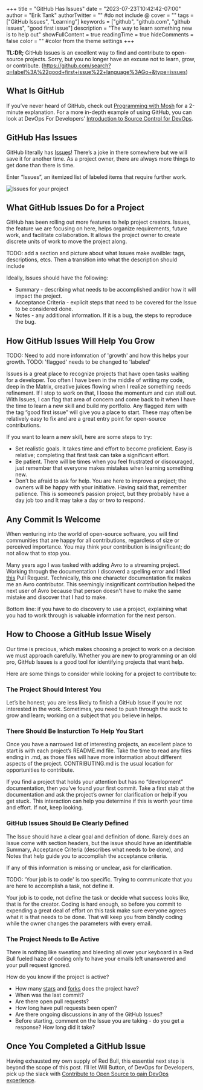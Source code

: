 +++
title = "GitHub Has Issues"
date = "2023-07-23T10:42:42-07:00"
author = "Erik Tank"
authorTwitter = "" #do not include @
cover = ""
tags = ["GitHub Issues", "Learning"]
keywords = ["github", "github.com", "github issues", "good first issue"]
description = "The way to learn something new is to help out"
showFullContent = true
readingTime = true
hideComments = false
color = "" #color from the theme settings
+++

__TL:DR;__ GitHub Issues is an excellent way to find and contribute to open-source projects. Sorry, but you no longer have an excuse not to learn, grow, or contribute. (https://github.com/search?q=label%3A%22good+first+issue%22+language%3AGo+&type=issues)

## What Is GitHub

If you’ve never heard of GitHub, check out [Programming with Mosh](https://www.youtube.com/watch?v=2ReR1YJrNOM) for a 2-minute explanation. For a more in-depth example of using GitHub, you can look at DevOps For Developers’ [Introduction to Source Control for DevOps](https://www.youtube.com/watch?v=VfgsJhMPh4w).

## GitHub Has Issues

GitHub literally has [Issues](https://github.com/search?q=label%3A%22good+first+issue%22+language%3AGo+&type=issues)! There’s a joke in there somewhere but we will save it for another time. As a project owner, there are always more things to get done than there is time.

Enter “Issues”, an itemized list of labeled items that require further work.

![Issues for your project](/posts/2023/github_has_issues.png)

## What GitHub Issues Do for a Project

GitHub has been rolling out more features to help project creators. Issues, the feature we are focusing on here, helps organize requirements, future work, and facilitate collaboration. It allows the project owner to create discrete units of work to move the project along.

TODO: add a section and picture about what Issues make availble: tags, descriptions, etcs.  Then a transition into what the description should include

Ideally, Issues should have the following:

* Summary - describing what needs to be accomplished and/or how it will impact the project.
* Acceptance Criteria - explicit steps that need to be covered for the Issue to be considered done.
* Notes - any additional information. If it is a bug, the steps to reproduce the bug.

## How GitHub Issues Will Help You Grow

TODO: Need to add more infomration of 'growth' and how this helps your growth.
TODO: 'flagged' needs to be changed to 'labeled'

Issues is a great place to recognize projects that have open tasks waiting for a developer. Too often I have been in the middle of writing my code, deep in the Matrix, creative juices flowing when I realize something needs refinement.  If I stop to work on that, I loose the momentum and can stall out.  With Issues, I can flag that area of concern and come back to it when I have the time to learn a new skill and build my portfolio. Any flagged item with the tag “good first issue” will give you a place to start. These may often be relatively easy to fix and are a great entry point for open-source contributions.

If you want to learn a new skill, here are some steps to try:

* Set realistic goals. It takes time and effort to become proficient. Easy is relative; completing that first task can take a significant effort.
* Be patient. There will be times when you feel frustrated or discouraged, just remember that everyone makes mistakes when learning something new.
* Don’t be afraid to ask for help. You are here to improve a project; the owners will be happy with your initiative. Having said that, remember patience. This is someone’s passion project, but they probably have a day job too and It may take a day or two to respond.

## Any Commit Is Welcome

When venturing into the world of open-source software, you will find communities that are happy for all contributions, regardless of size or perceived importance. You may think your contribution is insignificant; do not allow that to stop you.

Many years ago I was tasked with adding Avro to a streaming project. Working through the documentation I discoverd a spelling error and I filed [this](https://github.com/apache/avro/commit/5f064c0d162ea3bb2a28b576c590638052177054) Pull Request. Technically, this one character documentation fix makes me an Avro contributor. This seemingly insignificant contribution helped the next user of Avro because that person doesn't have to make the same mistake and discover that I had to make.

Bottom line: if you have to do discovery to use a project, explaining what you had to work through is valuable information for the next person.

## How to Choose a GitHub Issue Wisely

Our time is precious, which makes choosing a project to work on a decision we must approach carefully. Whether you are new to programming or an old pro, GitHub Issues is a good tool for identifying projects that want help.

Here are some things to consider while looking for a project to contribute to:

### The Project Should Interest You

Let’s be honest; you are less likely to finish a GitHub Issue if you’re not interested in the work. Sometimes, you need to push through the suck to grow and learn; working on a subject that you believe in helps.

### There Should Be Insturction To Help You Start

Once you have a narrowed list of interesting projects, an excellent place to start is with each project’s README.md file. Take the time to read any files ending in .md, as those files will have more information about different aspects of the project. CONTRIBUTING.md is the usual location for opportunities to contribute.

If you find a project that holds your attention but has no “development” documentation, then you’ve found your first commit. Take a first stab at the documentation and ask the project’s owner for clarification or help if you get stuck. This interaction can help you determine if this is worth your time and effort.  If not, keep looking.

### GitHub Issues Should Be Clearly Defined

The Issue should have a clear goal and definition of done. Rarely does an Issue come with section headers, but the issue should have an identifiable Summary, Acceptance Criteria (describes what needs to be done), and Notes that help guide you to accomplish the acceptance criteria.

If any of this information is missing or unclear, ask for clarification. 

TODO: 'Your job is to code' is too specific.  Trying to communicate that you are here to accomplish a task, not define it.

Your job is to code, not define the task or decide what success looks like, that is for the creator.  Coding is hard enough, so before you commit to expending a great deal of effort on this task make sure everyone agrees what it is that needs to be done.  That will keep you from blindly coding while the owner changes the parameters with every email.

### The Project Needs to Be Active

There is nothing like sweating and bleeding all over your keyboard in a Red Bull fueled haze of coding only to have your emails left unanswered and your pull request ignored.

How do you know if the project is active?

* How many [stars](https://www.infracost.io/blog/github-stars-matter-here-is-why) and [forks](https://blog.tidelift.com/dont-judge-a-project-by-its-github-stars-alone) does the project have?
* When was the last commit?
* Are there open pull requests?
* How long have pull requests been open?
* Are there ongoing discussions in any of the GitHub Issues?
* Before starting, comment on the Issue you are taking - do you get a response? How long did it take?

## Once You Completed a GitHub Issue

Having exhausted my own supply of Red Bull, this essential next step is beyond the scope of this post. I’ll let Will Button, of DevOps for Developers, pick up the slack with [Contribute to Open Source to gain DevOps experience](https://www.youtube.com/watch?v=NkVpcsh_TfA&t=222s).
